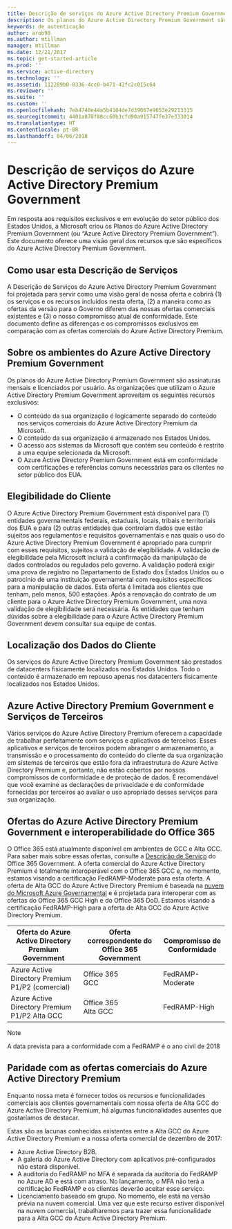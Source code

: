 ```yaml
---
title: Descrição de serviços do Azure Active Directory Premium Government
description: Os planos do Azure Active Directory Premium Government são assinaturas mensais e licenciados por usuário.
keywords: de autenticação
author: arob98
ms.author: mtillman
manager: mtillman
ms.date: 12/21/2017
ms.topic: get-started-article
ms.prod: ''
ms.service: active-directory
ms.technology: ''
ms.assetid: 112289b0-0336-4cc0-b471-42fc2c015c64
ms.reviewer: ''
ms.suite: ''
ms.custom: ''
ms.openlocfilehash: 7eb4740e44a5b4104de7d39667e9653e29213315
ms.sourcegitcommit: 4401a878f88cc60b3cfd90a915747fe37e333014
ms.translationtype: HT
ms.contentlocale: pt-BR
ms.lasthandoff: 04/06/2018
---
```

# <a name="azure-active-directory-premium-government-service-description"></a>Descrição de serviços do Azure Active Directory Premium Government

Em resposta aos requisitos exclusivos e em evolução do setor público dos Estados Unidos, a Microsoft criou os Planos do Azure Active Directory Premium Government (ou “Azure Active Directory Premium Government”). Este documento oferece uma visão geral dos recursos que são específicos do Azure Active Directory Premium Government. 

## <a name="how-to-use-this-service-description"></a>Como usar esta Descrição de Serviços

A Descrição de Serviços do Azure Active Directory Premium Government foi projetada para servir como uma visão geral de nossa oferta e cobrirá (1) os serviços e os recursos incluídos nesta oferta, (2) a maneira como as ofertas da versão para o Governo diferem das nossas ofertas comerciais existentes e (3) o nosso compromisso atual de conformidade. Este documento define as diferenças e os compromissos exclusivos em comparação com as ofertas comerciais do Azure Active Directory Premium.

## <a name="about-azure-active-directory-premium-government-environments"></a>Sobre os ambientes do Azure Active Directory Premium Government

Os planos do Azure Active Directory Premium Government são assinaturas mensais e licenciados por usuário. As organizações que utilizam o Azure Active Directory Premium Government aproveitam os seguintes recursos exclusivos:

* O conteúdo da sua organização é logicamente separado do conteúdo nos serviços comerciais do Azure Active Directory Premium da Microsoft.
* O conteúdo da sua organização é armazenado nos Estados Unidos.
* O acesso aos sistemas da Microsoft que contém seu conteúdo é restrito a uma equipe selecionada da Microsoft.
* O Azure Active Directory Premium Government está em conformidade com certificações e referências comuns necessárias para os clientes no setor público dos EUA.

## <a name="customer-eligibility"></a>Elegibilidade do Cliente 

O Azure Active Directory Premium Government está disponível para (1) entidades governamentais federais, estaduais, locais, tribais e territoriais dos EUA e para (2) outras entidades que controlam dados que estão sujeitos aos regulamentos e requisitos governamentais e nas quais o uso do Azure Active Directory Premium Government é apropriado para cumprir com esses requisitos, sujeitos a validação de elegibilidade. A validação de elegibilidade pela Microsoft incluirá a confirmação da manipulação de dados controlados ou regulados pelo governo. A validação poderá exigir uma prova de registro no Departamento de Estado dos Estados Unidos ou o patrocínio de uma instituição governamental com requisitos específicos para a manipulação de dados. Esta oferta é limitada aos clientes que tenham, pelo menos, 500 estações. Após a renovação do contrato de um cliente para o Azure Active Directory Premium Government, uma nova validação de elegibilidade será necessária. As entidades que tenham dúvidas sobre a elegibilidade para o Azure Active Directory Premium Government devem consultar sua equipe de contas.

## <a name="location-of-customer-data"></a>Localização dos Dados do Cliente

Os serviços do Azure Active Directory Premium Government são prestados de datacenters fisicamente localizados nos Estados Unidos. Todo o conteúdo é armazenado em repouso apenas nos datacenters fisicamente localizados nos Estados Unidos.

## <a name="azure-active-directory-premium-government-and-third-party-services"></a>Azure Active Directory Premium Government e Serviços de Terceiros

Vários serviços do Azure Active Directory Premium oferecem a capacidade de trabalhar perfeitamente com serviços e aplicativos de terceiros. Esses aplicativos e serviços de terceiros podem abranger o armazenamento, a transmissão e o processamento do conteúdo do cliente da sua organização em sistemas de terceiros que estão fora da infraestrutura do Azure Active Directory Premium e, portanto, não estão cobertos por nossos compromissos de conformidade e de proteção de dados. É recomendável que você examine as declarações de privacidade e de conformidade fornecidas por terceiros ao avaliar o uso apropriado desses serviços para sua organização.

## <a name="azure-active-directory-premium-government-offers-and-office-365-interoperability"></a>Ofertas do Azure Active Directory Premium Government e interoperabilidade do Office 365

O Office 365 está atualmente disponível em ambientes de GCC e Alta GCC. Para saber mais sobre essas ofertas, consulte a [Descrição de Serviço](https://technet.microsoft.com/library/mt774581.aspx) do Office 365 Government. A oferta comercial do Azure Active Directory Premium é totalmente interoperável com o Office 365 GCC e, no momento, estamos visando a certificação FedRAMP-Moderate para esta oferta. A oferta de Alta GCC do Azure Active Directory Premium é baseada na [nuvem do Microsoft Azure Governamental](https://docs.microsoft.com/azure/azure-government/documentation-government-welcome) e é projetada para interoperar com as ofertas do Office 365 GCC High e do Office 365 DoD. Estamos visando a certificação FedRAMP-High para a oferta de Alta GCC do Azure Active Directory Premium.

|Oferta do Azure Active Directory Premium Government|Oferta correspondente do Office 365 Government|Compromisso de Conformidade|
|-----------|-----------|-----------|
|Azure Active Directory Premium P1/P2 (comercial)|Office 365 <br/> GCC|FedRAMP-Moderate|
|Azure Active Directory Premium P1/P2 Alta GCC|Office 365 <br/> Alta GCC|FedRAMP-High|

> [!NOTE]
> A data prevista para a conformidade com a FedRAMP é o ano civil de 2018

## <a name="parity-with-azure-active-directory-premium-commercial-offerings"></a>Paridade com as ofertas comerciais do Azure Active Directory Premium

Enquanto nossa meta é fornecer todos os recursos e funcionalidades comerciais aos clientes governamentais com nossa oferta de Alta GCC do Azure Active Directory Premium, há algumas funcionalidades ausentes que gostaríamos de destacar. 

Estas são as lacunas conhecidas existentes entre a Alta GCC do Azure Active Directory Premium e a nossa oferta comercial de dezembro de 2017: 
* Azure Active Directory B2B.
* A galeria do Azure Active Directory com aplicativos pré-configurados não estará disponível.
* A auditoria do FedRAMP no MFA é separada da auditoria do FedRAMP no Azure AD e está com atraso. No lançamento, o MFA não terá a certificação FedRAMP e os clientes deverão aceitar esse serviço.
* Licenciamento baseado em grupo. No momento, ele está na versão prévia na nuvem comercial. Uma vez que este recurso estiver disponível na nuvem comercial, trabalharemos para trazer essa funcionalidade para a Alta GCC do Azure Active Directory Premium.

